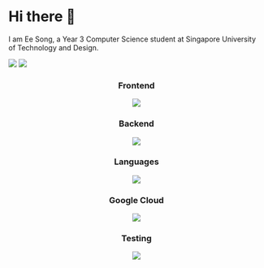 # Hi there 👋

I am Ee Song, a Year 3 Computer Science student at Singapore University of Technology and Design. 

![](https://github-readme-stats.vercel.app/api?username=loheesong&theme=transparent&show_icons=true&hide=stars,issues&rank_icon=github)
![](https://github-readme-stats.vercel.app/api/top-langs/?username=loheesong&theme=transparent&layout=donut)

<div align="center">
<h3>Frontend</h3>
<img src="https://go-skill-icons.vercel.app/api/icons?i=html,css,react&titles=true&theme=light"/>
 <h3>Backend</h3>
<img src="https://go-skill-icons.vercel.app/api/icons?i=expressjs,mysql,mongodb,postgresql,rails,django,androidstudio&titles=true&theme=light"/>
 <h3>Languages</h3>
 <img src="https://go-skill-icons.vercel.app/api/icons?i=python,js,java,ruby,c&titles=true&theme=light"/>
<h3>Google Cloud</h3>
 <img src="https://go-skill-icons.vercel.app/api/icons?i=gcp,docker&titles=true&theme=light"/>
 <h3>Testing</h3>
 <img src="https://go-skill-icons.vercel.app/api/icons?i=cypress,jest,gherkin,testinglibrary&titles=true&theme=light"/>
</div>
<!--
**loheesong/loheesong** is a ✨ _special_ ✨ repository because its `README.md` (this file) appears on your GitHub profile.

Here are some ideas to get you started:

- 🔭 I’m currently working on ...
- 🌱 I’m currently learning ...
- 👯 I’m looking to collaborate on ...
- 🤔 I’m looking for help with ...
- 💬 Ask me about ...
- 📫 How to reach me: ...
- 😄 Pronouns: ...
- ⚡ Fun fact: ...
-->

